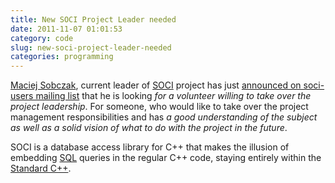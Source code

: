 ```yaml
---
title: New SOCI Project Leader needed
date: 2011-11-07 01:01:53
category: code
slug: new-soci-project-leader-needed
categories: programming
---
```


[Maciej Sobczak](http://www.msobczak.com/), current leader of [SOCI](http://soci.sourceforge.net/) project has just [announced on soci-users mailing list](http://sourceforge.net/mailarchive/forum.php?thread_name=4EB709EF.7070602@msobczak.com&forum_name=soci-users) that he is looking _for a volunteer willing to take over the project leadership_. For someone, who would like to take over the project management responsibilities and has _a good understanding of the subject as well as a solid vision of what to do with the project in the future_.


SOCI is a database access library for C++ that makes the illusion of embedding [SQL](http://en.wikipedia.org/wiki/SQL) queries in the regular C++ code, staying entirely within the [Standard C++](http://en.wikipedia.org/wiki/C++).
